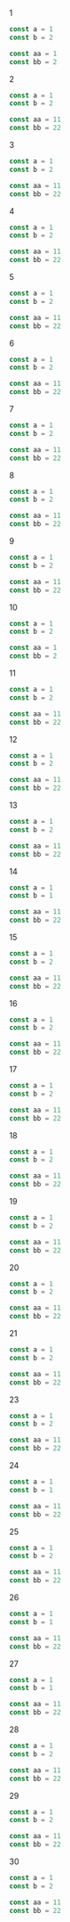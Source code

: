 1

```js
const a = 1
const b = 2

const aa = 1
const bb = 2
```

2

```js
const a = 1
const b = 2

const aa = 11
const bb = 22
```

3

```js
const a = 1
const b = 2

const aa = 11
const bb = 22
```

4

```js
const a = 1
const b = 2

const aa = 11
const bb = 22
```

5

```js
const a = 1
const b = 2

const aa = 11
const bb = 22
```

6

```js
const a = 1
const b = 2

const aa = 11
const bb = 22
```

7

```js
const a = 1
const b = 2

const aa = 11
const bb = 22
```

8

```js
const a = 1
const b = 2

const aa = 11
const bb = 22
```

9

```js
const a = 1
const b = 2

const aa = 11
const bb = 22
```

10

```js
const a = 1
const b = 2

const aa = 1
const bb = 2
```

11

```js
const a = 1
const b = 2

const aa = 11
const bb = 22
```

12

```js
const a = 1
const b = 2

const aa = 11
const bb = 22
```

13

```js
const a = 1
const b = 2

const aa = 11
const bb = 22
```

14

```js
const a = 1
const b = 1

const aa = 11
const bb = 22
```

15

```js
const a = 1
const b = 2

const aa = 11
const bb = 22
```

16

```js
const a = 1
const b = 2

const aa = 11
const bb = 22
```

17

```js
const a = 1
const b = 2

const aa = 11
const bb = 22
```

18

```js
const a = 1
const b = 2

const aa = 11
const bb = 22
```

19

```js
const a = 1
const b = 2

const aa = 11
const bb = 22
```

20

```js
const a = 1
const b = 2

const aa = 11
const bb = 22
```

21

```js
const a = 1
const b = 2

const aa = 11
const bb = 22
```

23

```js
const a = 1
const b = 2

const aa = 11
const bb = 22
```

24

```js
const a = 1
const b = 1

const aa = 11
const bb = 22
```

25

```js
const a = 1
const b = 2

const aa = 11
const bb = 22
```

26

```js
const a = 1
const b = 1

const aa = 11
const bb = 22
```

27

```js
const a = 1
const b = 1

const aa = 11
const bb = 22
```

28

```js
const a = 1
const b = 2

const aa = 11
const bb = 22
```

29

```js
const a = 1
const b = 2

const aa = 11
const bb = 22
```

30

```js
const a = 1
const b = 2

const aa = 11
const bb = 22
```
